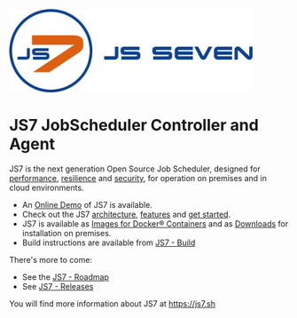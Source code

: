 <img alt="logo" width="439" height="150" src="doc/src/images/js7-with-name.png"/>

JS7 JobScheduler Controller and Agent
=====================================

JS7 is the next generation Open Source Job Scheduler,
designed for [performance](https://kb.sos-berlin.com/x/KcYwAw), [resilience](https://kb.sos-berlin.com/x/MsYwAw) and [security](https://kb.sos-berlin.com/x/L8YwAw), for operation on premises and in cloud environments.

* An [Online Demo](https://www.sos-berlin.com/en/try-out) of JS7 is available.
* Check out the JS7 [architecture](https://kb.sos-berlin.com/x/qoa0Ag), [features](https://kb.sos-berlin.com/x/_cUwAw) and [get started](https://kb.sos-berlin.com/x/0RSGAw).
* JS7 is available as [Images for Docker® Containers](https://kb.sos-berlin.com/x/cw6GAw)
and as [Downloads](https://kb.sos-berlin.com/x/rpfAAw) for installation on premises.
* Build instructions are available from [JS7 - Build](https://kb.sos-berlin.com/x/VhKGAw)


There's more to come:

* See the [JS7 - Roadmap](https://kb.sos-berlin.com/x/zgiGAw)
* See [JS7 - Releases](https://kb.sos-berlin.com/x/fIFB)

You will find more information about JS7 at https://js7.sh

